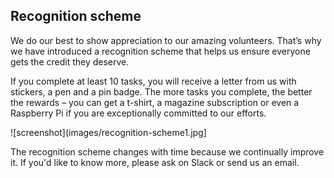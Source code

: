 
## Recognition scheme

We do our best to show appreciation to our amazing volunteers. That’s why we have introduced a recognition scheme that helps us ensure everyone gets the credit they deserve.

If you complete at least 10 tasks, you will receive a letter from us with stickers, a pen and a pin badge. The more tasks you complete, the better the rewards – you can get a t-shirt, a magazine subscription or even a Raspberry Pi if you are exceptionally committed to our efforts. 

  ![screenshot](images/recognition-scheme1.jpg]

The recognition scheme changes with time because we continually improve it. If you'd like to know more, please ask on Slack or send us an email.
